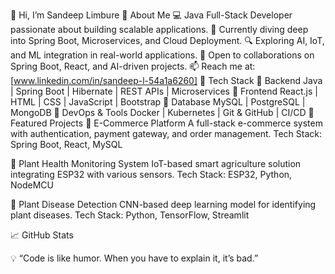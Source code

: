👋 Hi, I’m Sandeep Limbure
🚀 About Me
💻 Java Full-Stack Developer passionate about building scalable applications.
🌱 Currently diving deep into Spring Boot, Microservices, and Cloud Deployment.
🔍 Exploring AI, IoT, and ML integration in real-world applications.
🤝 Open to collaborations on Spring Boot, React, and AI-driven projects.
📫 Reach me at: [www.linkedin.com/in/sandeep-l-54a1a6260]
📌 Tech Stack
🔹 Backend
Java | Spring Boot | Hibernate | REST APIs | Microservices
🔹 Frontend
React.js | HTML | CSS | JavaScript | Bootstrap
🔹 Database
MySQL | PostgreSQL | MongoDB
🔹 DevOps & Tools
Docker | Kubernetes | Git & GitHub | CI/CD
📂 Featured Projects
🚀 E-Commerce Platform
A full-stack e-commerce system with authentication, payment gateway, and order management.
Tech Stack: Spring Boot, React, MySQL

🌱 Plant Health Monitoring System
IoT-based smart agriculture solution integrating ESP32 with various sensors.
Tech Stack: ESP32, Python, NodeMCU

📸 Plant Disease Detection
CNN-based deep learning model for identifying plant diseases.
Tech Stack: Python, TensorFlow, Streamlit

📈 GitHub Stats

💡 “Code is like humor. When you have to explain it, it’s bad.”
